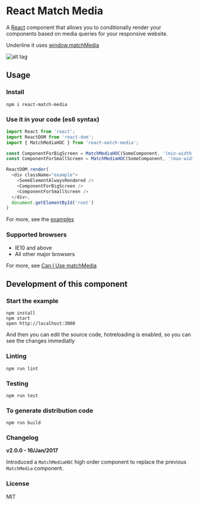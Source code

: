 React Match Media
=========================================

A [React](https://github.com/facebook/react) component that allows you to conditionally render your components based on media queries for your responsive website.

Underline it uses [window.matchMedia](https://developer.mozilla.org/en/docs/Web/API/Window/matchMedia)


![alt tag](https://github.com/viruschidai/react-match-media/blob/master/match-media.gif)

## Usage
### Install
```
npm i react-match-media
```

### Use it in your code (es6 syntax)
```javascript
import React from 'react';
import ReactDOM from 'react-dom';
import { MatchMediaHOC } from 'react-match-media';

const ComponentForBigScreen = MatchMediaHOC(SomeComponent, '(min-width: 800px)');
const ComponentForSmallScreen = MatchMediaHOC(SomeComponent, '(max-width: 500px)');

ReactDOM.render(
  <div className="example">
    <SomeElementAlwaysRendered />
    <ComponentForBigScreen />
    <ComponentForSmallScreen />
  </div>,
  document.getElementById('root')
)
```
For more, see the [examples](./examples)

### Supported browsers
  - IE10 and above
  - All other major browsers

For more, see [Can I Use matchMedia](http://caniuse.com/#search=matchMedia)

## Development of this component

### Start the example

```
npm install
npm start
open http://localhost:3000
```
And then you can edit the source code, hotreloading is enabled, so you can see the changes immediatly

### Linting

```
npm run lint
```

### Testing

```
npm run test
```

### To generate distribution code

```
npm run build
```

### Changelog

**v2.0.0 - 16/Jan/2017**

Introduced a `MatchMediaHOC` high order component to replace the previous `MatchMedia` component.


### License
MIT

